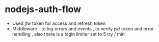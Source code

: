 # nodejs-auth-flow

- Used jtw token for access and refresh token 
- Middleware - to log errors and events , to verify jwt token and error handling , also there is a login limiter set to 5 try / min

